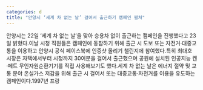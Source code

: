 ```yaml
---
categories: d
title: "안양시 ‘세계 차 없는 날’ 걸어서 출근하기 캠페인 펼쳐"
---
```

안양시는 22일 ‘세계 차 없는 날’을 맞아 승용차 없이 출근하는 캠페인을 진행했다고 23일 밝혔다.이날 시청 직원들은 캠페인에 동참하기 위해 출근 시 도보 또는 자전거·대중교통을 이용하고 안양시 공식 페이스북에 인증샷 올리기 챌린지에 참여했다.특히 최대호 시장은 자택에서부터 시청까지 30여분을 걸어서 출근했으며 공원에 설치된 인공지능 켄·페트 무인자원순환기기를 직접 사용해보기도 했다.세계 차 없는 날은 에너지 절약 및 교통 분야 온실가스 저감을 위해 출근 시 걸어서 또는 대중교통·자전거를 이용을 유도하는 캠페인이다.1997년 프랑